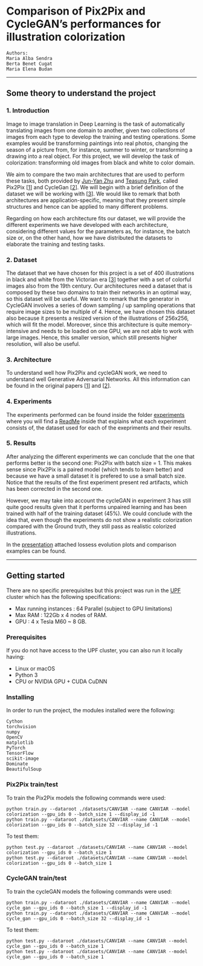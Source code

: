 # Comparison of Pix2Pix and CycleGAN’s performances for illustration colorization
```
Authors:
Maria Alba Sendra 
Berta Benet Cugat 
Maria Elena Budan
```
______________________________________
## Some theory to understand the project
### 1. Introduction
Image to image translation in Deep Learning is the task of automatically translating images from one domain to another, given two collections of images from each type to develop the training and testing operations. Some examples would be transforming paintings into real photos, changing the season of a picture from, for instance, summer to winter, or transforming a drawing into a real object. For this project, we will develop the task of colorization: transforming old images from black and white to color domain.

We aim to compare the two main architectures that are used to perform these tasks, both provided by [Jun-Yan Zhu](https://github.com/junyanz) and [Teasung Park](https://github.com/taesung), called Pix2Pix [[1](https://arxiv.org/pdf/1611.07004.pdf)] and CycleGan [[2](https://arxiv.org/pdf/1703.10593.pdf)]. We will begin with a brief definition of the dataset we will be working with [[3](https://www.kaggle.com/elibooklover/victorian400)]. We would like to remark that both architectures are application-specific, meaning that they present simple structures and hence can be applied to many different problems.

Regarding on how each architecture fits our dataset, we will provide the different experiments we have developed with each architecture, considering different values for the parameters as, for instance, the batch size or, on the other hand, how we have distributed the datasets to elaborate the training and testing tasks.

### 2. Dataset
The dataset that we have chosen for this project is a set of 400 illustrations in black and white from the Victorian era [[3](https://www.kaggle.com/elibooklover/victorian400)] together with a set of colorful images also from the 19th century. Our architectures need a dataset that is composed by these two domains to train their networks in an optimal way, so this dataset will be useful.
We want to remark that the generator in CycleGAN involves a series of down sampling / up sampling operations that require image sizes to be multiple of 4. Hence, we have chosen this dataset also because it presents a resized version of the illustrations of 256x256, which will fit the model. Moreover, since this architecture is quite memory-intensive and needs to be loaded on one GPU, we are not able to work with large images. Hence, this smaller version, which still presents higher resolution, will also be useful. 

### 3. Architecture
To understand well how Pix2Pix and cycleGAN work, we need to understand well Generative Adversarial Networks. All this information can be found in the original papers [[1](https://arxiv.org/pdf/1611.07004.pdf)] and [[2](https://arxiv.org/pdf/1703.10593.pdf)].

### 4. Experiments
The experiments performed can be found inside the folder [experiments](https://github.com/marilenabudan/Colorization_Pix2Pix_CycleGAN/tree/master/Experiments) where you will find a [ReadMe](https://github.com/marilenabudan/Colorization_Pix2Pix_CycleGAN/blob/master/Experiments/README.md) inside that explains what each experiment consists of, the dataset used for each of the exepriments and their results.

### 5. Results
After analyzing the different experiments we can conclude that the one that performs better is the second one: Pix2Pix with batch size = 1. This makes sense since Pix2Pix is a paired model (which tends to learn better) and because we have a small dataset it is prefered to use a small batch size. Notice that the results of the first experiment present red artifacts, which has been corrected in the second one. 

However, we may take into account the cycleGAN in experiment 3 has still quite good results given that it performs unpaired learning and has been trained with half of the training dataset (45%). We could conclude with the idea that, even though the experiments do not show a realistic colorization compared with the Ground truth, they still pass as realistic colorized illustrations.

In the [presentation](https://github.com/marilenabudan/Colorization_Pix2Pix_CycleGAN/blob/master/Colorization_pix2pix_cycleGAN.pdf) attached  lossess evolution plots and comparison examples can be found. 

___________________________
## Getting started
There are no specific prerequisites but this project was run in the [UPF](https://www.upf.edu) cluster which has the following specifications:
- Max running instances : 64 Parallel (subject to GPU limitations)
- Max RAM : 122Gb x 4 nodes of RAM.
- GPU : 4 x Tesla M60  ~ 8 GB.

### Prerequisites
If you do not have access to the UPF cluster, you can also run it locally having:
- Linux or macOS
- Python 3
- CPU or NVIDIA GPU + CUDA CuDNN

### Installing
In order to run the project, the modules installed were the following:
```
Cython
torchvision
numpy
OpenCV
matplotlib
PyTorch
TensorFlow
scikit-image
Dominate
BeautifulSoup
```

### Pix2Pix train/test
To train the Pix2Pix models the following commands were used:
``` 
python train.py --dataroot ./datasets/CANVIAR --name CANVIAR --model colorization --gpu_ids 0 --batch_size 1 --display_id -1 
python train.py --dataroot ./datasets/CANVIAR --name CANVIAR --model colorization --gpu_ids 0 --batch_size 32 --display_id -1 
```

To test them:
```
python test.py --dataroot ./datasets/CANVIAR --name CANVIAR --model colorization --gpu_ids 0 --batch_size 1
python test.py --dataroot ./datasets/CANVIAR --name CANVIAR --model colorization --gpu_ids 0 --batch_size 1
```

### CycleGAN train/test
To train the cycleGAN models the following commands were used:
``` 
python train.py --dataroot ./datasets/CANVIAR --name CANVIAR --model cycle_gan --gpu_ids 0 --batch_size 1 --display_id -1 
python train.py --dataroot ./datasets/CANVIAR --name CANVIAR --model cycle_gan --gpu_ids 0 --batch_size 32 --display_id -1 
```

To test them:
```
python test.py --dataroot ./datasets/CANVIAR --name CANVIAR --model cycle_gan --gpu_ids 0 --batch_size 1
python test.py --dataroot ./datasets/CANVIAR --name CANVIAR --model cycle_gan --gpu_ids 0 --batch_size 1
```
